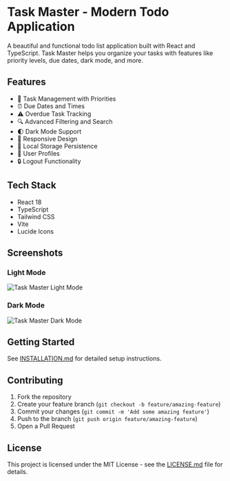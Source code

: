 # Task Master - Modern Todo Application

A beautiful and functional todo list application built with React and TypeScript. Task Master helps you organize your tasks with features like priority levels, due dates, dark mode, and more.

## Features

- 🎯 Task Management with Priorities
- ⏰ Due Dates and Times
- ⚠️ Overdue Task Tracking
- 🔍 Advanced Filtering and Search
- 🌓 Dark Mode Support
- 📱 Responsive Design
- 💾 Local Storage Persistence
- 👤 User Profiles
- 🔒 Logout Functionality

## Tech Stack

- React 18
- TypeScript
- Tailwind CSS
- Vite
- Lucide Icons

## Screenshots


### Light Mode
![Task Master Light Mode](https://images.pexels.com/photos/4348403/pexels-photo-4348403.jpeg?auto=compress&cs=tinysrgb&w=1200&h=630&fit=crop)

### Dark Mode
![Task Master Dark Mode](https://images.pexels.com/photos/4348401/pexels-photo-4348401.jpeg?auto=compress&cs=tinysrgb&w=1200&h=630&fit=crop&dark=1)

## Getting Started

See [INSTALLATION.md](INSTALLATION.md) for detailed setup instructions.

## Contributing

1. Fork the repository
2. Create your feature branch (`git checkout -b feature/amazing-feature`)
3. Commit your changes (`git commit -m 'Add some amazing feature'`)
4. Push to the branch (`git push origin feature/amazing-feature`)
5. Open a Pull Request

## License

This project is licensed under the MIT License - see the [LICENSE.md](LICENSE.md) file for details.
